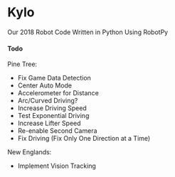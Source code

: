# Kylo
Our 2018 Robot Code Written in Python Using RobotPy

#### Todo
Pine Tree:
- Fix Game Data Detection
- Center Auto Mode
- Accelerometer for Distance
- Arc/Curved Driving?
- Increase Driving Speed
- Test Exponential Driving
- Increase Lifter Speed
- Re-enable Second Camera
- Fix Driving (Fix Only One Direction at a Time)

New Englands:
- Implement Vision Tracking